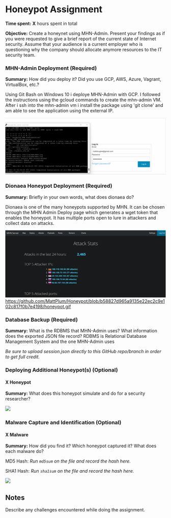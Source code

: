 # Honeypot Assignment

**Time spent:** **X** hours spent in total

**Objective:** Create a honeynet using MHN-Admin. Present your findings as if you were requested to give a brief report of the current state of Internet security. Assume that your audience is a current employer who is questioning why the company should allocate anymore resources to the IT security team.

### MHN-Admin Deployment (Required)

**Summary:** How did you deploy it? Did you use GCP, AWS, Azure, Vagrant, VirtualBox, etc.?

Using Git Bash on Windows 10 i deploye MHN-Admin with GCP. I followed the instructions using the gcloud commands to create the mhn-admin VM. After i ssh into the mhn-admin vm i install the package using 'git clone' and am able to see the application using the external IP. 


<img src="https://github.com/MattPlum/Honeypot/blob/341d90ce7fba7171654355edd996efcd3f78cadd/m2.gif"/>

### Dionaea Honeypot Deployment (Required)

**Summary:** Briefly in your own words, what does dionaea do?

Dionaea is one of the many honeypots supported by MHN. It can be chosen through the MHN Admin Deploy page which generates a wget token that enables the honeypot. It has multiple ports open to lure in attackers and collect data on attacks.  

<img src="https://github.com/MattPlum/Honeypot/blob/b58827d965a9135e22ec2c9e102c817f0b7e4198/honeypot.gif">https://github.com/MattPlum/Honeypot/blob/b58827d965a9135e22ec2c9e102c817f0b7e4198/honeypot.gif

### Database Backup (Required) 

**Summary:** What is the RDBMS that MHN-Admin uses? What information does the exported JSON file record?
RDBMS is Relational Database Management System and the one MHN-Admin uses 

*Be sure to upload session.json directly to this GitHub repo/branch in order to get full credit.*

### Deploying Additional Honeypot(s) (Optional)

#### X Honeypot

**Summary:** What does this honeypot simulate and do for a security researcher?

<img src="x-honeypot.gif">

### Malware Capture and Identification (Optional)

#### X Malware

**Summary:** How did you find it? Which honeypot captured it? What does each malware do?

MD5 Hash: *Run `md5sum` on the file and record the hash here.*

SHA1 Hash: *Run `sha1sum` on the file and record the hash here.*

<img src="x-malware.gif">

## Notes

Describe any challenges encountered while doing the assignment.
